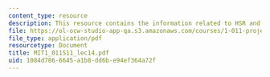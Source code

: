 ```yaml
---
content_type: resource
description: This resource contains the information related to HSR and U.S.
file: https://ol-ocw-studio-app-qa.s3.amazonaws.com/courses/1-011-project-evaluation-spring-2011/1084d7866645a1b8dd6be94ef364a72f_MIT1_011S11_lec14.pdf
file_type: application/pdf
resourcetype: Document
title: MIT1_011S11_lec14.pdf
uid: 1084d786-6645-a1b8-dd6b-e94ef364a72f
---
```

